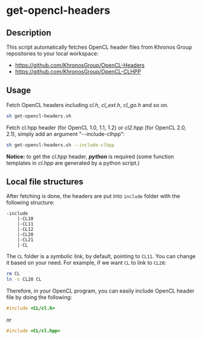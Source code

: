 # get-opencl-headers

## Description
This script automatically fetches OpenCL header files from Khronos Group repositories to your local workspace:

* https://github.com/KhronosGroup/OpenCL-Headers 
* https://github.com/KhronosGroup/OpenCL-CLHPP

## Usage

Fetch OpenCL headers including _cl.h_, _cl\_ext.h_, _cl\_go.h_ and so on.

```bash
sh get-opencl-headers.sh
```

Fetch cl.hpp header (for OpenCL 1.0, 1.1, 1.2) or _cl2.hpp_ (for OpenCL 2.0, 2.1), simply add an argument "--include-clhpp":

```bash
sh get-opencl-headers.sh --include-clhpp
```

**Notice:** to get the _cl.hpp_ header, **_python_** is required (some function templates in _cl.hpp_ are generated by a python script.)

## Local file structures

After fetching is done, the headers are put into `include` folder with the following structure:

```
-include
    |-CL10
    |-CL11
    |-CL12
    |-CL20
    |-CL21
    |-CL
```

The `CL` folder is a symbolic link, by default, pointing to `CL11`. You can change it based on your need. For example, if we want `CL` to link to `CL20`:

```bash
rm CL
ln -s CL20 CL
```
Therefore, in your OpenCL program, you can easily include OpenCL header file by doing the following:

```C++
#include <CL/cl.h>
```

or 

```C++
#include <CL/cl.hpp>
```
